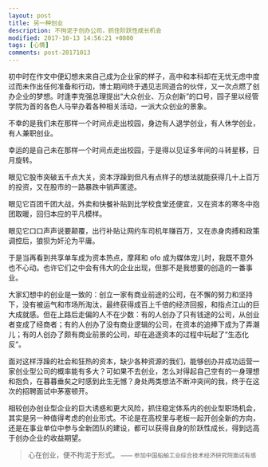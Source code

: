 ```yaml
---
layout: post
title: 另一种创业
description: 不拘泥于创办公司，抓住阶跃性成长机会
modified: 2017-10-13 14:56:21 +0800
tags: [心情]
comments: post-20171013
---
```


初中时在作文中便幻想未来自己成为企业家的样子，高中和本科却在无忧无虑中度过而未作出任何准备和行动，博士期间终于遇见志同道合的伙伴，又一次点燃了创办企业的梦想。时逢李克强总理提出“大众创业、万众创新”的口号，园子里以经管学院为首的各色人马举办着各种相关活动，一派大众创业的景象。

不幸的是我们未在那样一个时间点走出校园，身边有人退学创业，有人休学创业，有人兼职创业。

幸运的是自己未在那样一个时间点走出校园，于是得以见证多年间的斗转星移，日月旋转。

眼见它股市突破五千点大关，资本浮躁到但凡有点样子的想法就能获得几十上百万的投资，又在股市的一路暴跌中销声匿迹。

眼见它百团千团大战，外卖和快餐补贴到比学校食堂还便宜，又在资本的寒冬中抱团取暖，回归本应的平凡模样。

眼见它口口声声说要颠覆，出行补贴让网约车司机年赚百万，又在赤身肉搏和政策调控后，狼狈为奸沦为平庸。

于是当再看到共享单车成为资本热点，摩拜和 ofo 成为媒体宠儿时，我既不意外也不心动。也许它们之中会有伟大的企业出现，但那不是我想要的创造的一番事业。

大家幻想中的创业是一致的：创立一家有商业前途的公司，在不懈的努力和坚持下，没有被运气和市场所淘汰，最终获得成百上千倍的经济回报，和指点江山的巨大成就感。但在上路后走偏的人不在少数：有的人创办了只有钱途的公司，从创业者变成了经商者；有的人创办了没有商业逻辑的公司，在资本的追捧下成为了弄潮儿；有的人创办了颇有商业前景的公司，却在追逐资本的过程中玩起了“生态化反”。

面对这样浮躁的社会和狂热的资本，缺少各种资源的我们，能够创办并成功运营一家创业型公司的概率能有多大？可如果不去创业，怎么对得起自己空有的一身理想和抱负，在暮暮垂矣之时感到此生无憾？身处两类想法不断冲突间的我，终于在这次的招聘面试中茅塞顿开。

相较创办创业型企业的巨大诱惑和更大风险，抓住稳定体系内的创业型职场机会，其实是另一种值得考虑的创业形式。不论是在高校里与老板一起开创全新的方向，还是在事业单位中参与全新团队的建设，都可以获得自身的阶跃性成长，得到远高于创办企业的收益期望。

> 心在创业，便不拘泥于形式。
> <small>—— 参加中国船舶工业综合技术经济研究院面试有感</small>
